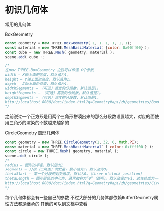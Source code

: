 # 初识几何体

常用的几何体

BoxGeometry
```js
const geometry = new THREE.BoxGeometry( 1, 1, 1, 1, 1, 1);
const material = new THREE.MeshBasicMaterial( {color: 0x00ff00} );
const cube = new THREE.Mesh( geometry, material );
scene.add( cube );

/* 
在new THREE.BoxGeometry 之后可以传递 6个参数
width — X轴上面的宽度，默认值为1。
height — Y轴上面的高度，默认值为1。
depth — Z轴上面的深度，默认值为1。
widthSegments — （可选）宽度的分段数，默认值是1。
heightSegments — （可选）高度的分段数，默认值是1。
depthSegments — （可选）深度的分段数，默认值是1。
http://localhost:8080/docs/index.html?q=Geometry#api/zh/geometries/BoxGeometry
*/
```
之前说过一个正方形是用两个三角形拼凑出来的那么分段数设置越大，对应的面使用三角形的渲染的个数越来越多的

CircleGeometry 圆形几何体
```js
const geometry = new THREE.CircleGeometry(1, 32, 0, Math.PI);
const material = new THREE.MeshBasicMaterial( { color: 0xffff00 } );
const circle = new THREE.Mesh( geometry, material );
scene.add( circle );
/*
radius — 圆形的半径，默认值为1
segments — 分段（三角面）的数量，最小值为3，默认值为8。
thetaStart — 第一个分段的起始角度，默认为0。（three o'clock position）
thetaLength — 圆形扇区的中心角，通常被称为“θ”（西塔）。默认值是2*Pi，这使其成为一个完整的圆。
http://localhost:8080/docs/index.html?q=Geometry#api/zh/geometries/CircleGeometry
*/
```

每个几何体都会有一些自己的参数 不过大部分的几何体都依赖BufferGeometry属性方法都是继承的
其他的可以到文档中查看
